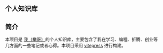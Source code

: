 ## 个人知识库

## 简介

本项目是 [我（攀哥）](https://www.yangzupan.com/)的个人知识库，主要包含了我在学习、编程、折腾、创业等几方面的一些笔记或者心得。本项目采用 [vitepress](https://vitepress.dev/zh/) 进行构建。
